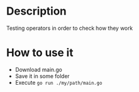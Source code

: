 # Description

Testing operators in order to check how they work

# How to use it

* Download main.go
* Save it in some folder
* Execute `go run ./my/path/main.go`